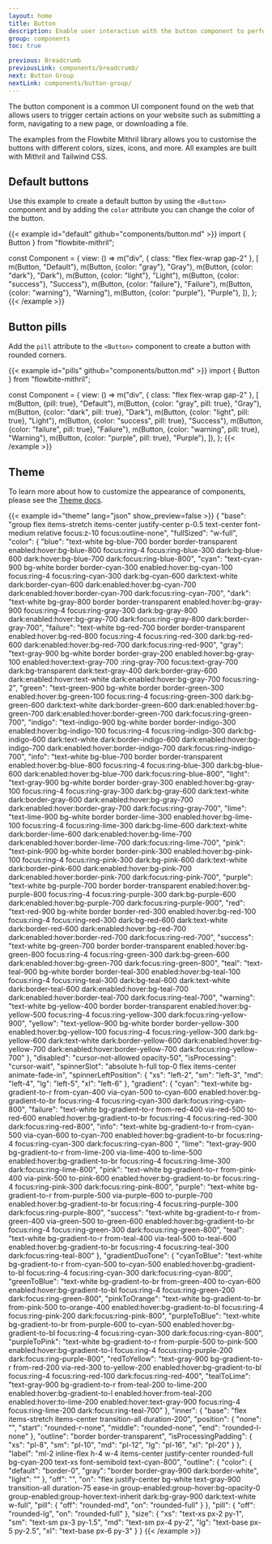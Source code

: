 ```yaml
---
layout: home
title: Button
description: Enable user interaction with the button component to perform actions on your website as links, for payment, form submission, social buttons and more based on Mithril and Tailwind CSS
group: components
toc: true

previous: Breadcrumb
previousLink: components/breadcrumb/
next: Button Group
nextLink: components/button-group/
---
```


The button component is a common UI component found on the web that allows users to trigger certain actions on your website such as submitting a form, navigating to a new page, or downloading a file.

The examples from the Flowbite Mithril library allows you to customise the buttons with different colors, sizes, icons, and more. All examples are built with Mithril and Tailwind CSS.

## Default buttons

Use this example to create a default button by using the `<Button>` component and by adding the `color` attribute you can change the color of the button.

{{< example id="default" github="components/button.md" >}}
import { Button } from "flowbite-mithril";

const Component = {
  view: () =>
    m("div", { class: "flex flex-wrap gap-2" }, [
      m(Button, "Default"),
      m(Button, {color: "gray"}, "Gray"),
      m(Button, {color: "dark"}, "Dark"),
      m(Button, {color: "light"}, "Light"),
      m(Button, {color: "success"}, "Success"),
      m(Button, {color: "failure"}, "Failure"),
      m(Button, {color: "warning"}, "Warning"),
      m(Button, {color: "purple"}, "Purple"),
    ]),
};
{{< /example >}}

## Button pills

Add the `pill` attribute to the `<Button>` component to create a button with rounded corners.

{{< example id="pills" github="components/button.md" >}}
import { Button } from "flowbite-mithril";

const Component = {
  view: () =>
    m("div", { class: "flex flex-wrap gap-2" }, [
      m(Button, {pill: true}, "Default"),
      m(Button, {color: "gray", pill: true}, "Gray"),
      m(Button, {color: "dark", pill: true}, "Dark"),
      m(Button, {color: "light", pill: true}, "Light"),
      m(Button, {color: "success", pill: true}, "Success"),
      m(Button, {color: "failure", pill: true}, "Failure"),
      m(Button, {color: "warning", pill: true}, "Warning"),
      m(Button, {color: "purple", pill: true}, "Purple"),
    ]),
};
{{< /example >}}

## Theme

To learn more about how to customize the appearance of components, please see the [Theme docs](https://www.flowbite-react.com/docs/customize/theme).

{{< example id="theme" lang="json" show_preview=false >}}
{
  "base": "group flex items-stretch items-center justify-center p-0.5 text-center font-medium relative focus:z-10 focus:outline-none",
  "fullSized": "w-full",
  "color": {
    "blue": "text-white bg-blue-700 border border-transparent enabled:hover:bg-blue-800 focus:ring-4 focus:ring-blue-300 dark:bg-blue-600 dark:hover:bg-blue-700 dark:focus:ring-blue-800",
    "cyan": "text-cyan-900 bg-white border border-cyan-300 enabled:hover:bg-cyan-100 focus:ring-4 focus:ring-cyan-300 dark:bg-cyan-600 dark:text-white dark:border-cyan-600 dark:enabled:hover:bg-cyan-700 dark:enabled:hover:border-cyan-700 dark:focus:ring-cyan-700",
    "dark": "text-white bg-gray-800 border border-transparent enabled:hover:bg-gray-900 focus:ring-4 focus:ring-gray-300 dark:bg-gray-800 dark:enabled:hover:bg-gray-700 dark:focus:ring-gray-800 dark:border-gray-700",
    "failure": "text-white bg-red-700 border border-transparent enabled:hover:bg-red-800 focus:ring-4 focus:ring-red-300 dark:bg-red-600 dark:enabled:hover:bg-red-700 dark:focus:ring-red-900",
    "gray": "text-gray-900 bg-white border border-gray-200 enabled:hover:bg-gray-100 enabled:hover:text-gray-700 :ring-gray-700 focus:text-gray-700 dark:bg-transparent dark:text-gray-400 dark:border-gray-600 dark:enabled:hover:text-white dark:enabled:hover:bg-gray-700 focus:ring-2",
    "green": "text-green-900 bg-white border border-green-300 enabled:hover:bg-green-100 focus:ring-4 focus:ring-green-300 dark:bg-green-600 dark:text-white dark:border-green-600 dark:enabled:hover:bg-green-700 dark:enabled:hover:border-green-700 dark:focus:ring-green-700",
    "indigo": "text-indigo-900 bg-white border border-indigo-300 enabled:hover:bg-indigo-100 focus:ring-4 focus:ring-indigo-300 dark:bg-indigo-600 dark:text-white dark:border-indigo-600 dark:enabled:hover:bg-indigo-700 dark:enabled:hover:border-indigo-700 dark:focus:ring-indigo-700",
    "info": "text-white bg-blue-700 border border-transparent enabled:hover:bg-blue-800 focus:ring-4 focus:ring-blue-300 dark:bg-blue-600 dark:enabled:hover:bg-blue-700 dark:focus:ring-blue-800",
    "light": "text-gray-900 bg-white border border-gray-300 enabled:hover:bg-gray-100 focus:ring-4 focus:ring-gray-300 dark:bg-gray-600 dark:text-white dark:border-gray-600 dark:enabled:hover:bg-gray-700 dark:enabled:hover:border-gray-700 dark:focus:ring-gray-700",
    "lime": "text-lime-900 bg-white border border-lime-300 enabled:hover:bg-lime-100 focus:ring-4 focus:ring-lime-300 dark:bg-lime-600 dark:text-white dark:border-lime-600 dark:enabled:hover:bg-lime-700 dark:enabled:hover:border-lime-700 dark:focus:ring-lime-700",
    "pink": "text-pink-900 bg-white border border-pink-300 enabled:hover:bg-pink-100 focus:ring-4 focus:ring-pink-300 dark:bg-pink-600 dark:text-white dark:border-pink-600 dark:enabled:hover:bg-pink-700 dark:enabled:hover:border-pink-700 dark:focus:ring-pink-700",
    "purple": "text-white bg-purple-700 border border-transparent enabled:hover:bg-purple-800 focus:ring-4 focus:ring-purple-300 dark:bg-purple-600 dark:enabled:hover:bg-purple-700 dark:focus:ring-purple-900",
    "red": "text-red-900 bg-white border border-red-300 enabled:hover:bg-red-100 focus:ring-4 focus:ring-red-300 dark:bg-red-600 dark:text-white dark:border-red-600 dark:enabled:hover:bg-red-700 dark:enabled:hover:border-red-700 dark:focus:ring-red-700",
    "success": "text-white bg-green-700 border border-transparent enabled:hover:bg-green-800 focus:ring-4 focus:ring-green-300 dark:bg-green-600 dark:enabled:hover:bg-green-700 dark:focus:ring-green-800",
    "teal": "text-teal-900 bg-white border border-teal-300 enabled:hover:bg-teal-100 focus:ring-4 focus:ring-teal-300 dark:bg-teal-600 dark:text-white dark:border-teal-600 dark:enabled:hover:bg-teal-700 dark:enabled:hover:border-teal-700 dark:focus:ring-teal-700",
    "warning": "text-white bg-yellow-400 border border-transparent enabled:hover:bg-yellow-500 focus:ring-4 focus:ring-yellow-300 dark:focus:ring-yellow-900",
    "yellow": "text-yellow-900 bg-white border border-yellow-300 enabled:hover:bg-yellow-100 focus:ring-4 focus:ring-yellow-300 dark:bg-yellow-600 dark:text-white dark:border-yellow-600 dark:enabled:hover:bg-yellow-700 dark:enabled:hover:border-yellow-700 dark:focus:ring-yellow-700"
  },
  "disabled": "cursor-not-allowed opacity-50",
  "isProcessing": "cursor-wait",
  "spinnerSlot": "absolute h-full top-0 flex items-center animate-fade-in",
  "spinnerLeftPosition": {
    "xs": "left-2",
    "sm": "left-3",
    "md": "left-4",
    "lg": "left-5",
    "xl": "left-6"
  },
  "gradient": {
    "cyan": "text-white bg-gradient-to-r from-cyan-400 via-cyan-500 to-cyan-600 enabled:hover:bg-gradient-to-br focus:ring-4 focus:ring-cyan-300 dark:focus:ring-cyan-800",
    "failure": "text-white bg-gradient-to-r from-red-400 via-red-500 to-red-600 enabled:hover:bg-gradient-to-br focus:ring-4 focus:ring-red-300 dark:focus:ring-red-800",
    "info": "text-white bg-gradient-to-r from-cyan-500 via-cyan-600 to-cyan-700 enabled:hover:bg-gradient-to-br focus:ring-4 focus:ring-cyan-300 dark:focus:ring-cyan-800 ",
    "lime": "text-gray-900 bg-gradient-to-r from-lime-200 via-lime-400 to-lime-500 enabled:hover:bg-gradient-to-br focus:ring-4 focus:ring-lime-300 dark:focus:ring-lime-800",
    "pink": "text-white bg-gradient-to-r from-pink-400 via-pink-500 to-pink-600 enabled:hover:bg-gradient-to-br focus:ring-4 focus:ring-pink-300 dark:focus:ring-pink-800",
    "purple": "text-white bg-gradient-to-r from-purple-500 via-purple-600 to-purple-700 enabled:hover:bg-gradient-to-br focus:ring-4 focus:ring-purple-300 dark:focus:ring-purple-800",
    "success": "text-white bg-gradient-to-r from-green-400 via-green-500 to-green-600 enabled:hover:bg-gradient-to-br focus:ring-4 focus:ring-green-300 dark:focus:ring-green-800",
    "teal": "text-white bg-gradient-to-r from-teal-400 via-teal-500 to-teal-600 enabled:hover:bg-gradient-to-br focus:ring-4 focus:ring-teal-300 dark:focus:ring-teal-800"
  },
  "gradientDuoTone": {
    "cyanToBlue": "text-white bg-gradient-to-r from-cyan-500 to-cyan-500 enabled:hover:bg-gradient-to-bl focus:ring-4 focus:ring-cyan-300 dark:focus:ring-cyan-800",
    "greenToBlue": "text-white bg-gradient-to-br from-green-400 to-cyan-600 enabled:hover:bg-gradient-to-bl focus:ring-4 focus:ring-green-200 dark:focus:ring-green-800",
    "pinkToOrange": "text-white bg-gradient-to-br from-pink-500 to-orange-400 enabled:hover:bg-gradient-to-bl focus:ring-4 focus:ring-pink-200 dark:focus:ring-pink-800",
    "purpleToBlue": "text-white bg-gradient-to-br from-purple-600 to-cyan-500 enabled:hover:bg-gradient-to-bl focus:ring-4 focus:ring-cyan-300 dark:focus:ring-cyan-800",
    "purpleToPink": "text-white bg-gradient-to-r from-purple-500 to-pink-500 enabled:hover:bg-gradient-to-l focus:ring-4 focus:ring-purple-200 dark:focus:ring-purple-800",
    "redToYellow": "text-gray-900 bg-gradient-to-r from-red-200 via-red-300 to-yellow-200 enabled:hover:bg-gradient-to-bl focus:ring-4 focus:ring-red-100 dark:focus:ring-red-400",
    "tealToLime": "text-gray-900 bg-gradient-to-r from-teal-200 to-lime-200 enabled:hover:bg-gradient-to-l enabled:hover:from-teal-200 enabled:hover:to-lime-200 enabled:hover:text-gray-900 focus:ring-4 focus:ring-lime-200 dark:focus:ring-teal-700"
  },
  "inner": {
    "base": "flex items-stretch items-center transition-all duration-200",
    "position": {
      "none": "",
      "start": "rounded-r-none",
      "middle": "rounded-none",
      "end": "rounded-l-none"
    },
    "outline": "border border-transparent",
    "isProcessingPadding": {
      "xs": "pl-8",
      "sm": "pl-10",
      "md": "pl-12",
      "lg": "pl-16",
      "xl": "pl-20"
    }
  },
  "label": "ml-2 inline-flex h-4 w-4 items-center justify-center rounded-full bg-cyan-200 text-xs font-semibold text-cyan-800",
  "outline": {
    "color": {
      "default": "border-0",
      "gray": "border border-gray-900 dark:border-white",
      "light": ""
    },
    "off": "",
    "on": "flex justify-center bg-white text-gray-900 transition-all duration-75 ease-in group-enabled:group-hover:bg-opacity-0 group-enabled:group-hover:text-inherit dark:bg-gray-900 dark:text-white w-full",
    "pill": {
      "off": "rounded-md",
      "on": "rounded-full"
    }
  },
  "pill": {
    "off": "rounded-lg",
    "on": "rounded-full"
  },
  "size": {
    "xs": "text-xs px-2 py-1",
    "sm": "text-sm px-3 py-1.5",
    "md": "text-sm px-4 py-2",
    "lg": "text-base px-5 py-2.5",
    "xl": "text-base px-6 py-3"
  }
}
{{< /example >}}
